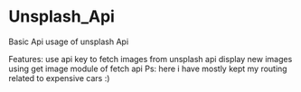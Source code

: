 # Unsplash_Api
Basic Api usage of unsplash Api

Features:
 use api key to fetch images from unsplash api 
 display new images using get image module of fetch api
 Ps: here i have mostly kept my routing related to expensive cars 
 :)
